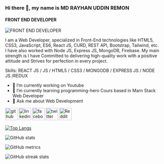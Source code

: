 ### Hi there 👋, my name is MD RAYHAN UDDIN REMON
#### FRONT END DEVELOPER
![FRONT END DEVELOPER](https://media.licdn.com/dms/image/D5616AQHJikH-YYrJJw/profile-displaybackgroundimage-shrink_350_1400/0/1687255074877?e=1700697600&v=beta&t=fKaVEbAyAdXJ4KHipsWbgRJVdLBu0NAk4qWUEGpr6IE)

I am a Web Developer, specialized in Front-End technologies like HTML5, CSS3, JavaScript, ES6, React JS, CURD, REST API, Bootstrap, Tailwind, etc. I have also worked with  Node JS, Express JS, MongoDB, Firebase. My main strength is I have 
Committed to delivering high-quality work with a positive attitude and Strives for perfection in every project.

Skills: REACT JS / JS / HTML5 / CSS3 / MONGODB / EXPRESS JS / NODE JS  /REDUX

- 🔭 I’m currently working on Youtube 
- 🌱 I’m currently learning programming-hero Cours based in Marn Stack Web Developer 
- 💬 Ask me about Web Development 


[<img src='https://cdn.jsdelivr.net/npm/simple-icons@3.0.1/icons/github.svg' alt='github' height='40'>](https://github.com/rayhanrayhan)  [<img src='https://cdn.jsdelivr.net/npm/simple-icons@3.0.1/icons/linkedin.svg' alt='linkedin' height='40'>](https://www.linkedin.com/in/rayhanuddinr9/)  [<img src='https://cdn.jsdelivr.net/npm/simple-icons@3.0.1/icons/facebook.svg' alt='facebook' height='40'>](https://www.facebook.com/rayhanuddinr9)  [<img src='https://cdn.jsdelivr.net/npm/simple-icons@3.0.1/icons/twitter.svg' alt='twitter' height='40'>](https://twitter.com/rayhanuddinr9)  [<img src='https://cdn.jsdelivr.net/npm/simple-icons@3.0.1/icons/reddit.svg' alt='Reddit' height='40'>](https://www.reddit.com/user/rayhanuddinr9)  

[![Top Langs](https://github-readme-stats.vercel.app/api/top-langs/?username=rayhanrayhan)](https://github.com/anuraghazra/github-readme-stats)

![GitHub stats](https://github-readme-stats.vercel.app/api?username=rayhanrayhan&show_icons=true)  

![GitHub metrics](https://metrics.lecoq.io/rayhanrayhan)  

![GitHub streak stats](https://streak-stats.demolab.com/?user=rayhanrayhan)  

